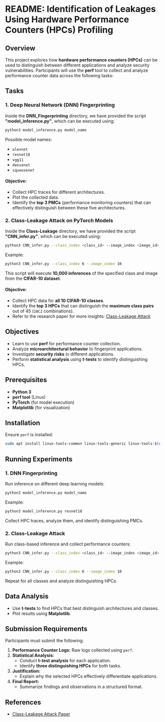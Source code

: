 # README: Identification of Leakages Using Hardware Performance Counters (HPCs) Profiling

## Overview
This project explores how **hardware performance counters (HPCs)** can be used to distinguish between different applications and analyze security vulnerabilities. Participants will use the **perf** tool to collect and analyze performance counter data across the following tasks:

## Tasks

### 1. Deep Neural Network (DNN) Fingerprinting
Inside the **DNN_Fingerprinting** directory, we have provided the script **"model_inference.py"**, which can be executed using:
```sh
python3 model_inference.py model_name
```
Possible model names:
- `alexnet`
- `resnet18`
- `vgg11`
- `densenet`
- `squeezenet`

#### Objective:
- Collect HPC traces for different architectures.
- Plot the collected data.
- Identify the **top 3 PMCs** (performance monitoring counters) that can effectively distinguish between these five architectures.

### 2. Class-Leakage Attack on PyTorch Models
Inside the **Class-Leakage** directory, we have provided the script **"CNN_infer.py"**, which can be executed using:
```sh
python3 CNN_infer.py --class_index <class_id> --image_index <image_id>
```
Example:
```sh
python3 CNN_infer.py --class_index 6 --image_index 10
```
This script will execute **10,000 inferences** of the specified class and image from the **CIFAR-10 dataset**.

#### Objective:
- Collect HPC data for **all 10 CIFAR-10 classes**.
- Identify the **top 3 HPCs** that can distinguish the **maximum class pairs** out of 45 (`10C2` combinations).
- Refer to the research paper for more insights: [Class-Leakage Attack](https://tches.iacr.org/index.php/TCHES/article/view/10295/9745)

## Objectives
- Learn to use **perf** for performance counter collection.
- Analyze **microarchitectural behavior** to fingerprint applications.
- Investigate **security risks** in different applications.
- Perform **statistical analysis** using **t-tests** to identify distinguishing HPCs.

## Prerequisites
- **Python 3**
- **perf tool** (Linux)
- **PyTorch** (for model execution)
- **Matplotlib** (for visualization)

## Installation
Ensure `perf` is installed:
```sh
sudo apt install linux-tools-common linux-tools-generic linux-tools-$(uname -r)
```

## Running Experiments

### 1. DNN Fingerprinting
Run inference on different deep learning models:
```sh
python3 model_inference.py model_name
```
Example:
```sh
python3 model_inference.py resnet18
```
Collect HPC traces, analyze them, and identify distinguishing PMCs.

### 2. Class-Leakage Attack
Run class-based inference and collect performance counters:
```sh
python3 CNN_infer.py --class_index <class_id> --image_index <image_id>
```
Example:
```sh
python3 CNN_infer.py --class_index 6 --image_index 10
```
Repeat for all classes and analyze distinguishing HPCs.

## Data Analysis
- Use **t-tests** to find HPCs that best distinguish architectures and classes.
- Plot results using **Matplotlib**.

## Submission Requirements
Participants must submit the following:
1. **Performance Counter Logs:** Raw logs collected using `perf`.
2. **Statistical Analysis:**
   - Conduct **t-test analysis** for each application.
   - Identify **three distinguishing HPCs** for both tasks.
3. **Justification:**
   - Explain why the selected HPCs effectively differentiate applications.
4. **Final Report:**
   - Summarize findings and observations in a structured format.

## References
- [Class-Leakage Attack Paper](https://tches.iacr.org/index.php/TCHES/article/view/10295/9745)

